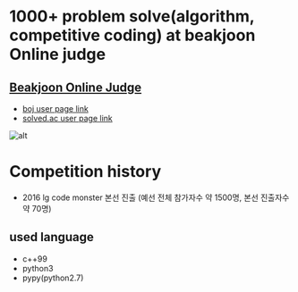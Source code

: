 # 1000+ problem solve(algorithm, competitive coding) at beakjoon Online judge

## [Beakjoon Online Judge](https://www.acmicpc.net/)

* [boj user page link](https://www.acmicpc.net/user/wnsqlehlswk)
* [solved.ac user page link](https://solved.ac/profile/wnsqlehlswk)

![alt](https://raw.githubusercontent.com/demetoir/ps-solved-code/master/image/screencapture-solved-ac-profile-wnsqlehlswk-2020-06-12-20_18_12.png)



# Competition history

* 2016 lg code monster 본선 진출 (예선 전체 참가자수 약 1500명, 본선 진출자수 약 70명)


## used language 

* c++99
* python3
* pypy(python2.7)
